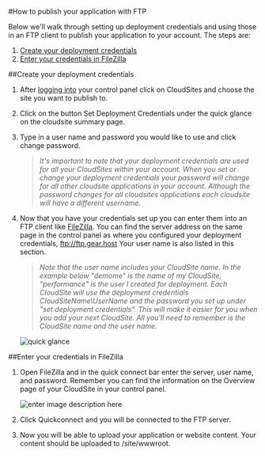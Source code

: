 #How to publish your application with FTP

Below we'll walk through setting up deployment credentials and using those in an FTP client to publish your application to your account. The steps are:

1. [Create your deployment credentials](https://www.gearhost.com/documentation/how-to-publish-your-app-with-ftp#user-content-create-your-deployment-credentials)
2. [Enter your credentials in FileZilla](https://www.gearhost.com/documentation/how-to-publish-your-app-with-ftp#user-content-enter-your-credentials-in-filezilla)

 

##Create your deployment credentials 

 1. After [logging into][login-link] your control panel click on CloudSites and choose the site you want to publish to. 
 
 2. Click on the button Set Deployment Credentials under the quick glance on the cloudsite summary page.
 
 3. Type in a user name and password you would like to use and click change password. 
 
    > *It's important to note that your deployment credentials are used for all your CloudSites within your account. When you set or change your deployment credentials your password will change for all other cloudsite applications in your account. Although the password changes for all cloudsites applications each cloudsite will have a different username.* 
 
 4. Now that you have your credentials set up you can enter them into an FTP client like [FileZilla][filezilla-download]. You can find the server address on the same page in the control panel as where you configured your deployment credentials, ftp://ftp.gear.host Your user name is also listed in this section. 
 
    > *Note that the user name includes your CloudSite name. In the example below "demome" is the name of my CloudSite, "performance" is the user I created for deployment. Each CloudSite will use the deployment credentials CloudSiteName\UserName and the password you set up under "set deployment credentials". This will make it easier for you when you add your next CloudSite. All you'll need to remember is the CloudSite name and the user name.*
 
    ![quick glance][quick-glance]


 
##Enter your credentials in FileZilla
 

 1. Open FileZilla and in the quick connect bar enter the server, user name, and password. Remember you can find the information on the Overview page of your CloudSite in your control panel.
 
    ![enter image description here][filezilla-quickconnect]
 
 2. Click Quickconnect and you will be connected to the FTP server. 
 
 3. Now you will be able to upload your application or website content. Your content should be uploaded to /site/wwwroot.



[filezilla-download]: https://filezilla-project.org/download.php?type=client
[Login-Link]:https://my.gearhost.com/Account/Login
[quick-glance]: https://raw.githubusercontent.com/GearHost/docs/master/Images/quick-glance.png
[filezilla-quickconnect]: https://raw.githubusercontent.com/GearHost/docs/master/Images/filezilla-quickconnect.png
 
